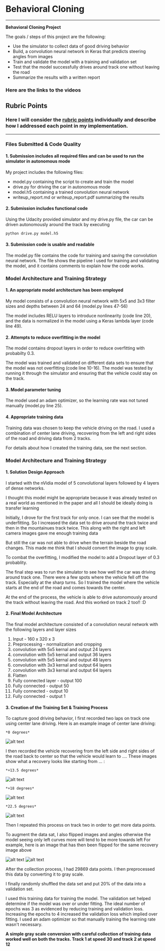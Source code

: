 # **Behavioral Cloning** 
---

**Behavioral Cloning Project**

The goals / steps of this project are the following:
* Use the simulator to collect data of good driving behavior
* Build, a convolution neural network in Keras that predicts steering angles from images
* Train and validate the model with a training and validation set
* Test that the model successfully drives around track one without leaving the road
* Summarize the results with a written report

### Here are the links to the videos

[image1]: ./examples/placeholder.png "Model Visualization"
[image2]: ./examples/placeholder.png "Grayscaling"
[center_ex]: ./center_ex.jpg "center Image"
[recovery_1]: ./recovery1.jpg "Recovery Image"
[recovery_2]: ./recovery2.jpg "Recovery Image"
[recovery_3]: ./recovery3.jpg "Recovery Image"
[flipped_recovery_1]: ./flipped_recovery1.jpg "flipped Recovery Image"
[flipped_recovery_2]: ./flipped_recovery2.jpg "flipped Recovery Image"


## Rubric Points
### Here I will consider the [rubric points](https://review.udacity.com/#!/rubrics/432/view) individually and describe how I addressed each point in my implementation.  

---
### Files Submitted & Code Quality

#### 1. Submission includes all required files and can be used to run the simulator in autonomous mode

My project includes the following files:
* model.py containing the script to create and train the model
* drive.py for driving the car in autonomous mode
* model.h5 containing a trained convolution neural network 
* writeup_report.md or writeup_report.pdf summarizing the results

#### 2. Submission includes functional code
Using the Udacity provided simulator and my drive.py file, the car can be driven autonomously around the track by executing 
```sh
python drive.py model.h5
```

#### 3. Submission code is usable and readable

The model.py file contains the code for training and saving the convolution neural network. The file shows the pipeline I used for training and validating the model, and it contains comments to explain how the code works.

### Model Architecture and Training Strategy

#### 1. An appropriate model architecture has been employed

My model consists of a convolution neural network with 5x5 and 3x3 filter sizes and depths between 24 and 64 (model.py lines 47-56) 

The model includes RELU layers to introduce nonlinearity (code line 20), and the data is normalized in the model using a Keras lambda layer (code line 49). 

#### 2. Attempts to reduce overfitting in the model

The model contains dropout layers in order to reduce overfitting with probabilty 0.3. 

The model was trained and validated on different data sets to ensure that the model was not overfitting (code line 10-16). The model was tested by running it through the simulator and ensuring that the vehicle could stay on the track.

#### 3. Model parameter tuning

The model used an adam optimizer, so the learning rate was not tuned manually (model.py line 25).

#### 4. Appropriate training data

Training data was chosen to keep the vehicle driving on the road. I used a combination of center lane driving, recovering from the left and right sides of the road and driving data from 2 tracks.

For details about how I created the training data, see the next section. 

### Model Architecture and Training Strategy

#### 1. Solution Design Approach

I started with the nVidia model of 5 convolutional layers followed by 4 layers of dense networks.

I thought this model might be appropriate because it was already tested on a real world as mentioned in the paper and all I should be ideally doing is transfer learning

Initially,  I drove for the first track for only once. I can see that the model is underfitting. So I increased the data set to drive around the track twice and then in the mountainues track twice. This along with the right and left camera images gave me enough training data 

But still the car was not able to drive when the terrain beside the road changes. This made me think that I should convert the image to gray scale.

To combat the overfitting, I modified the model to add a Dropout layer of 0.3 probablity.

The final step was to run the simulator to see how well the car was driving around track one. There were a few spots where the vehicle fell off the track. Especially at the sharp turns. So I trained the model where the vehicle starts at the end of the road and comes towards the center.  

At the end of the process, the vehicle is able to drive autonomously around the track without leaving the road. And this worked on track 2 too!! :D 

#### 2. Final Model Architecture

The final model architecture consisted of a convolution neural network with the following layers and layer sizes

1. Input - 160 x 320 x 3
2. Preprocessing - normalization and cropping
3. convolution with 5x5 kernal and output 24 layers
4. convolution with 5x5 kernal and output 36 layers
5. convolution with 5x5 kernal and output 48 layers
6. convolution with 3x3 kernal and output 64 layers
7. convolution with 3x3 kernal and output 64 layers
8. Flatten
9. Fully connected layer - output 100
10. Fully connected - output 50 
11. Fully connected - output 10
12. Fully connected - output 1

#### 3. Creation of the Training Set & Training Process

To capture good driving behavior, I first recorded two laps on track one using center lane driving. Here is an example image of center lane driving:

`*0 degrees*`

![alt text][center_ex]

I then recorded the vehicle recovering from the left side and right sides of the road back to center so that the vehicle would learn to .... These images show what a recovery looks like starting from ... :

`*+13.5 degrees* `

![alt text][recovery_1] 

`*+18 degrees*`

![alt text][recovery_2] 

`*22.5 degrees*`

![alt text][recovery_3] 

Then I repeated this process on track two in order to get more data points.

To augment the data sat, I also flipped images and angles otherwise the model seeing only left curves more will tend to be more towards left For example, here is an image that has then been flipped for the same recovery image above

![alt text][flipped_recovery_1]
![alt text][flipped_recovery_2]


After the collection process, I had 29869 data points. I then preprocessed this data by converting it to gray scale.


I finally randomly shuffled the data set and put 20% of the data into a validation set. 

I used this training data for training the model. The validation set helped determine if the model was over or under fitting. The ideal number of epochs was 3 as evidenced by reducing training and validation loss. Increasing the epochs to 4 increased the validation loss which implied over fitting. I used an adam optimizer so that manually training the learning rate wasn't necessary.

**A simple gray scale conversion with careful collection of training data worked well on both the tracks. Track 1 at speed 30 and track 2 at speed 12**
